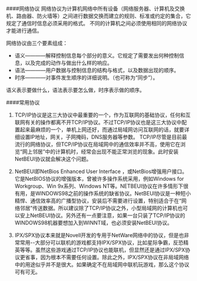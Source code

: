 ####网络协议
网络协议为计算机网络中所有设备（网络服务器、计算机及交换机、路由器、防火墙等）之间进行数据交换而建立的规则、标准或约定的集合，它规定了通信时信息必须采用的格式。
不同的计算机之间必须使用相同的网络协议才能进行通信。

网络协议由三个要素组成：

- 语义————解释控制信息每个部分的意义。它规定了需要发出何种控制信息，以及完成的动作与做出什么样的响应。
- 语法————用户数据与控制信息的结构与格式，以及数据出现的顺序。
- 时序————对事件发生顺序的详细说明。（也可称为“同步”）。

语义表示要做什么，语法表示要怎么做，时序表示做的顺序。

####常用协议
1. TCP/IP协议是这三大协议中最重要的一个，作为互联网的基础协议，任何和互联网有关的操作都离不开TCP/IP协议。不过TCP/IP协议也是这三大协议中配置起来最麻烦的一个，单机上网还好，而通过局域网访问互联网的话，就要详细设置IP地址，网关，子网掩码，DNS服务器等参数。
TCP/IP尽管是目前最流行的网络协议，但TCP/IP协议在局域网中的通信效率并不高，使用它在浏览“网上邻居”中的计算机时，经常会出现不能正常浏览的现象。此时安装NetBEUI协议就会解决这个问题。

2. NetBEUI即NetBios Enhanced User Interface ，或NetBios增强用户接口。它是NetBIOS协议的增强版本，曾被许多操作系统采用，例如Windows for Workgroup、Win 9x系列、Windows NT等。NETBEUI协议在许多情形下很有用，是WINDOWS98之前的操作系统的缺省协议。NetBEUI协议是一种短小精悍、通信效率高的广播型协议，安装后不需要进行设置，特别适合于在“网络邻居”传送数据。所以建议除了TCP/IP协议之外，小型局域网的计算机也可以安上NetBEUI协议。另外还有一点要注意，如果一台只装了TCP/IP协议的WINDOWS98机器要想加入到WINNT域，也必须安装NetBEUI协议。

3. IPX/SPX协议本来就是Novell开发的专用于NetWare网络中的协议，但是也非常常用--大部分可以联机的游戏都支持IPX/SPX协议，比如星际争霸，反恐精英等等。虽然这些游戏通过TCP/IP协议也能联机，但显然还是通过IPX/SPX协议更省事，因为根本不需要任何设置。除此之外，IPX/SPX协议在非局域网络中的用途似乎并不是很大。如果确定不在局域网中联机玩游戏，那么这个协议可有可无。